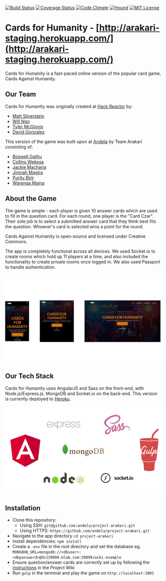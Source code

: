 [![Build Status](https://travis-ci.org/andela/project-arakari.svg?branch=develop)](https://travis-ci.org/andela/project-arakari)
[![Coverage Status](https://coveralls.io/repos/github/andela/project-arakari/badge.svg?branch=develop)](https://coveralls.io/github/andela/project-arakari?branch=develop)
[![Code Climate](https://codeclimate.com/github/andela/project-arakari/badges/gpa.svg)](https://codeclimate.com/github/andela/project-arakari)
[![Hound](https://img.shields.io/badge/protected%20by-Hound-green.svg)](https://houndci.com/)
[![MIT License](https://img.shields.io/badge/license-MIT-blue.svg)](http://opensource.org/licenses/MIT)


Cards for Humanity - [http://arakari-staging.herokuapp.com/](http://arakari-staging.herokuapp.com/)
===========
Cards for Humanity is a fast-paced online version of the popular card game, Cards Against Humanity.



Our Team
--------
Cards for Humanity was originally created at [Hack Reactor](http://www.hackreactor.com) by:
* [Matt Silverstein](http://www.mattsilverstein.com/)
* [Will Ngo](https://mrngoitall.net)
* [Tyler McGinnis](http://www.tylermcginnis.com)
* [David Gonzalez](http://www.truthyfalsy.com)


This version of the game was built upon at [Andela](https://andela.com/) by Team Arakari consisting of:
* [Boswell Gathu](https://github.com/andela-Bgathu)
* [Collins Wekesa](https://github.com/andela-cwekesa)
* [Jackie Macharia](https://github.com/andela-jmacharia)
* [Jimnah Magira](https://github.com/andela-jkanyua)
* [Purity Birir](https://github.com/andela-pbirir)
* [Warenga Maina](https://github.com/andela-wmaina)



About the Game
-------------
The game is simple - each player is given 10 answer cards which are used to fill in the question card. For each round, one player is the "Card Czar". Their sole job is to select a submitted answer card that they think best fits the question. Whoever's card is selected wins a point for the round.

Cards Against Humanity is open-source and licensed under Creative Commons.

The app is completely functional across all devices. We used Socket.io to create rooms which hold up 11 players at a time, and also included the functionality to create private rooms once logged in. We also used Passport to handle authentication.

![views](/public/img/views.jpg)



Our Tech Stack
--------------
Cards for Humanity uses AngularJS and Sass on the front-end, with Node.js/Express.js, MongoDB and Socket.io on the back-end. This version is currently deployed to [Heroku](http://arakari-staging.herokuapp.com/).

![tech-stack](/public/img/tech-stack.jpg)



Installation
--------------
* Clone this repository:
  * Using SSH: ```git@github.com:andela/project-arakari.git```
  * Using HTTPS: ```https://github.com/andela/project-arakari.git```
* Navigate to the app directory ```cd project-arakari```
* Install dependencies: ```npm install```
* Create a ```.env``` file in the root directory and set the database eg. ```MONGOHQ_URL=mongodb://<dbuser>:<dbpassword>@ds139899.mlab.com:39899/wiki-example```
* Ensure question/answer cards are correctly set up by following the [instructions](https://github.com/andela/project-arakari/wiki/A-Guide-to-Displaying-Question-and-Answer-Cards-in-the-Game) in the Project Wiki
* Run ```gulp``` in the terminal and play the game on ```http://localhost:3001```
